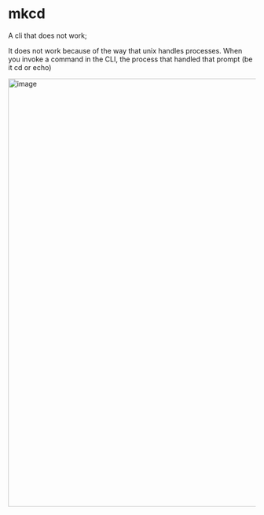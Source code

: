 # mkcd
A cli that does not work;

It does not work because of the way that unix handles processes. When you invoke a command in the CLI, the process that handled that prompt (be it cd or echo)


<img width="870" alt="image" src="https://user-images.githubusercontent.com/32387851/216338524-e3a8b7e6-2504-42de-b942-73c4b4df3eb8.png">
